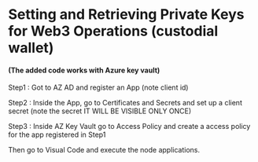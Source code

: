 # Setting and Retrieving Private Keys for Web3 Operations (custodial wallet)
#### (The added code works with Azure key vault)
<p>
Step1 : Got to AZ AD and register an App (note client id)
<p>
Step2 : Inside the App, go to Certificates and Secrets and set up a client secret (note the secret IT WILL BE VISIBLE ONLY ONCE)
<p>
Step3 : Inside AZ Key Vault go to Access Policy and create a access policy for the app registered in Step1 
<p>

Then go to Visual Code and execute the node applications. 

